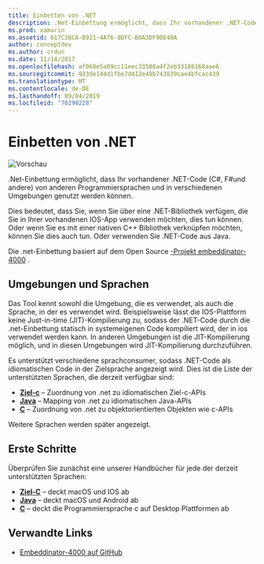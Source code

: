 ```yaml
---
title: Einbetten von .NET
description: .Net-Einbettung ermöglicht, dass Ihr vorhandener .NET-Code (C#, F#und andere) von Code verwendet werden können, der in anderen Programmiersprachen geschrieben wurde.
ms.prod: xamarin
ms.assetid: 617C38CA-B921-4A76-8DFC-B0A3DF90E48A
author: conceptdev
ms.author: crdun
ms.date: 11/14/2017
ms.openlocfilehash: af068e5a09cc11eec33508a4f2eb33186168aae6
ms.sourcegitcommit: 933de144d1fbe7d412e49b743839cae4bfcac439
ms.translationtype: MT
ms.contentlocale: de-DE
ms.lasthandoff: 09/04/2019
ms.locfileid: "70290228"
---
```

# <a name="net-embedding"></a>Einbetten von .NET

![Vorschau](~/media/shared/preview.png)

.Net-Einbettung ermöglicht, dass Ihr vorhandener .NET-Code (C#, F#und andere) von anderen Programmiersprachen und in verschiedenen Umgebungen genutzt werden können.

Dies bedeutet, dass Sie, wenn Sie über eine .NET-Bibliothek verfügen, die Sie in Ihrer vorhandenen IOS-App verwenden möchten, dies tun können.   Oder wenn Sie es mit einer nativen C++ Bibliothek verknüpfen möchten, können Sie dies auch tun.   Oder verwenden Sie .NET-Code aus Java.

Die .net-Einbettung basiert auf dem Open Source [-Projekt embeddinator-4000](https://github.com/mono/Embeddinator-4000) .

## <a name="environments-and-languages"></a>Umgebungen und Sprachen

Das Tool kennt sowohl die Umgebung, die es verwendet, als auch die Sprache, in der es verwendet wird.   Beispielsweise lässt die IOS-Plattform keine Just-in-time (JIT)-Kompilierung zu, sodass der .NET-Code durch die .net-Einbettung statisch in systemeigenen Code kompiliert wird, der in ios verwendet werden kann.  In anderen Umgebungen ist die JIT-Kompilierung möglich, und in diesen Umgebungen wird JIT-Kompilierung durchzuführen.

Es unterstützt verschiedene sprachconsumer, sodass .NET-Code als idiomatischen Code in der Zielsprache angezeigt wird.   Dies ist die Liste der unterstützten Sprachen, die derzeit verfügbar sind:

- [**Ziel-c**](objective-c/index.md) – Zuordnung von .net zu idiomatischen Ziel-c-APIs
- [**Java**](android/index.md) – Mapping von .net zu idiomatischen Java-APIs
- [**C**](get-started/c.md) – Zuordnung von .net zu objektorientierten Objekten wie c-APIs

Weitere Sprachen werden später angezeigt.

## <a name="getting-started"></a>Erste Schritte

Überprüfen Sie zunächst eine unserer Handbücher für jede der derzeit unterstützten Sprachen:

- [**Ziel-C**](get-started/objective-c/index.md) – deckt macOS und IOS ab
- [**Java**](get-started/java/index.md) – deckt macOS und Android ab
- [**C**](get-started/c.md) – deckt die Programmiersprache c auf Desktop Plattformen ab

## <a name="related-links"></a>Verwandte Links

- [Embeddinator-4000 auf GitHub](https://github.com/mono/Embeddinator-4000)
